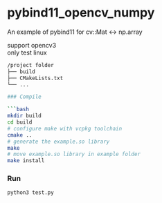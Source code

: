 # pybind11_opencv_numpy

An example of pybind11 for cv::Mat <-> np.array

support opencv3  
only test linux
```bash
/project folder
├── build
├── CMakeLists.txt
└── ...

### Compile

```bash
mkdir build
cd build
# configure make with vcpkg toolchain
cmake .. 
# generate the example.so library
make
# move example.so library in example folder
make install
```
### Run
```bash
python3 test.py
```
